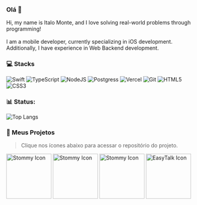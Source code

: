 ### Olá 👋

Hi, my name is Italo Monte, and I love solving real-world problems through programming!<br/><br/>
I am a mobile developer, currently specializing in iOS development. Additionally, I have experience in Web Backend development. 

### 💻 Stacks

![Swift](https://img.shields.io/badge/swift-F54A2A?style=for-the-badge&logo=swift&logoColor=white)
![TypeScript](https://img.shields.io/badge/TypeScript-316192?style=for-the-badge&logo=typescript&logoColor=white)
![NodeJS](https://img.shields.io/badge/node.js-6DA55F?style=for-the-badge&logo=node.js&logoColor=white)
![Postgress](https://img.shields.io/badge/PostgreSQL-316192?style=for-the-badge&logo=postgresql&logoColor=white)
![Vercel](https://img.shields.io/badge/Vercel-black?style=for-the-badge&logo=vercel&logoColor=white)
![Git](https://img.shields.io/badge/git-%23F05033.svg?style=for-the-badge&logo=git&logoColor=white)
![HTML5](https://img.shields.io/badge/HTML5-E34F26?style=for-the-badge&logo=html5&logoColor=white)
![CSS3](https://img.shields.io/badge/css3-%231572B6.svg?style=for-the-badge&logo=css3&logoColor=white) 



### 📊 Status:

![Top Langs](https://github-readme-stats.vercel.app/api/top-langs/?username=italomonte&layout=compact&theme=radical) 

### 📱 Meus Projetos
> Clique nos ícones abaixo para acessar o repositório do projeto.

<a style="text-decoration: none;" href="https://github.com/italomonte/Sprouties" tabindex="-1">
  <img src="https://github.com/user-attachments/assets/17833130-53ba-48ac-8e51-f44d98302f6a" alt="Stommy Icon" width="120"/>
</a>
<a style="text-decoration: none;" href="https://github.com/italomonte/MaisAcesso" tabindex="-1">
  <img src="https://github.com/user-attachments/assets/f22220d7-e83e-4b2c-8ee5-a7b656d02160" alt="Stommy Icon" width="120"/>
</a>
<a style="text-decoration: none;" href="https://github.com/italomonte/Stommy" tabindex="-1">
  <img src="https://github.com/user-attachments/assets/d7137485-460d-4e19-8b97-9c440643c194" alt="Stommy Icon" width="120"/>
</a>
<a style="text-decoration: none;" href="https://github.com/italomonte/EasyTalk" tabindex="-1">
  <img src="https://github.com/user-attachments/assets/b6c1043c-1216-429e-a0cf-089e458aab11" alt="EasyTalk Icon" width="120"/>
</a>



